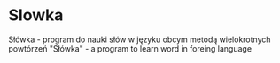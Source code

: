 # Slowka
Słówka - program do nauki słów w języku obcym metodą wielokrotnych powtórzeń
"Słówka" - a program to learn word in foreing language
